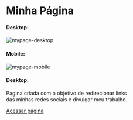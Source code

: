 <h1>Minha Página</h1>

</hr>

<h4>Desktop:</h4>
<img src="https://i.ibb.co/5L1fDgQ/mypage-desktop.jpg" alt="mypage-desktop" border="0">

</hr>

<h4>Mobile:</h4>
<img src="https://i.ibb.co/pry1x51/mypage-mobile.jpg" alt="mypage-mobile" border="0">

</hr>

<h4>Desktop:</h4>
<p>Pagina criada com o objetivo de redirecionar links</br>
das minhas redes sociais e divulgar meu trabalho.</p>

<a href="https://ryanmelo.github.io/my_page/">Acessar página</a>
